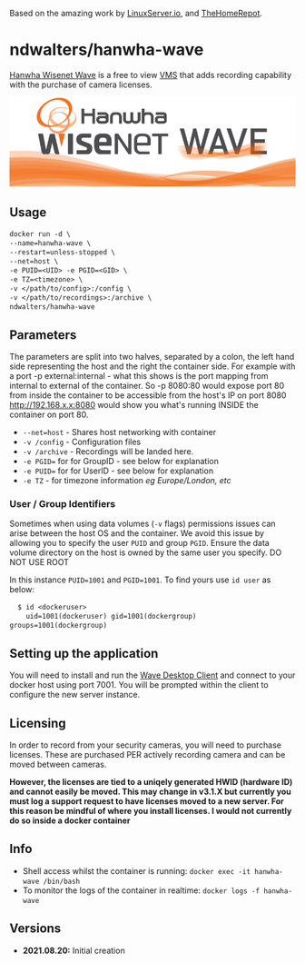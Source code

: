 [linuxserverurl]: https://linuxserver.io
[thehomerepoturl]: https://github.com/thehomerepot
[appurl]: https://wavevms.com/
[hub]: https://hub.docker.com/r/ndwalters/hanwha-wave/

Based on the amazing work by [LinuxServer.io][linuxserverurl], and [TheHomeRepot][thehomerepoturl]. 

# ndwalters/hanwha-wave

[Hanwha Wisenet Wave][appurl] is a free to view [VMS](https://en.wikipedia.org/wiki/Video_management_system) that adds recording capability with the purchase of camera licenses.

[![Hanwha Wisenet Wave](https://github.com/ndwalters/hanwha-wave/blob/master/hanwha-wisenet-wave.png)][appurl]

## Usage

```
docker run -d \
--name=hanwha-wave \
--restart=unless-stopped \
--net=host \
-e PUID=<UID> -e PGID=<GID> \
-e TZ=<timezone> \
-v </path/to/config>:/config \
-v </path/to/recordings>:/archive \
ndwalters/hanwha-wave
```

## Parameters

The parameters are split into two halves, separated by a colon, the left hand side representing the host and the right the container side. 
For example with a port -p external:internal - what this shows is the port mapping from internal to external of the container.
So -p 8080:80 would expose port 80 from inside the container to be accessible from the host's IP on port 8080
http://192.168.x.x:8080 would show you what's running INSIDE the container on port 80.


* `--net=host` - Shares host networking with container
* `-v /config` - Configuration files
* `-v /archive` - Recordings will be landed here.
* `-e PGID=` for for GroupID - see below for explanation
* `-e PUID=` for for UserID - see below for explanation
* `-e TZ` - for timezone information *eg Europe/London, etc*

### User / Group Identifiers

Sometimes when using data volumes (`-v` flags) permissions issues can arise between the host OS and the container. We avoid this issue by allowing you to specify the user `PUID` and group `PGID`. Ensure the data volume directory on the host is owned by the same user you specify. DO NOT USE ROOT

In this instance `PUID=1001` and `PGID=1001`. To find yours use `id user` as below:

```
  $ id <dockeruser>
    uid=1001(dockeruser) gid=1001(dockergroup) groups=1001(dockergroup)
```

## Setting up the application

You will need to install and run the [Wave Desktop Client](https://wavevms.com/download/) and connect to your docker host using port 7001. You will be prompted within the client to configure the new server instance.

## Licensing

In order to record from your security cameras, you will need to purchase licenses. These are purchased PER actively recording camera and can be moved between cameras.

**However, the licenses are tied to a uniqely generated HWID (hardware ID) and cannot easily be moved. This may change in v3.1.X but currently you must log a support request to have licenses moved to a new server. For this reason be mindful of where you install licenses. I would not currently do so inside a docker container**

## Info

* Shell access whilst the container is running: `docker exec -it hanwha-wave /bin/bash`
* To monitor the logs of the container in realtime: `docker logs -f hanwha-wave`


## Versions

+ **2021.08.20:** Initial creation
